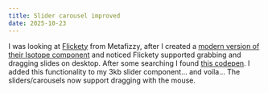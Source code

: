 ```yaml
---
title: Slider carousel improved
date: 2025-10-23
---
```


I was looking at [Flickety](https://flickity.metafizzy.co/) from Metafizzy, after I created a [modern version of their Isotope component](https://www.usecue.com/blog/isotope-in-just-60-lines/) and noticed Flickety supported grabbing and dragging slides on desktop. After some searching I found [this codepen](https://codepen.io/thenutz/pen/VwYeYEE?editors=1010). I added this functionality to my 3kb slider component... and voila... The sliders/carousels now support dragging with the mouse.